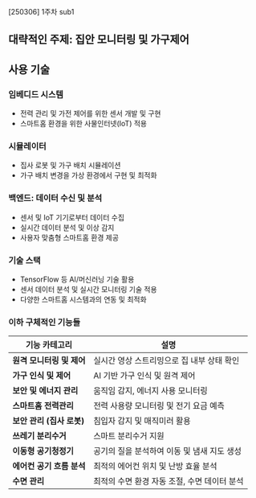 [250306] 1주차 sub1

## 대략적인 주제: 집안 모니터링 및 가구제어

## 사용 기술

### **임베디드 시스템**
- 전력 관리 및 가전 제어를 위한 센서 개발 및 구현
- 스마트홈 환경을 위한 사물인터넷(IoT) 적용

### **시뮬레이터**
- 집사 로봇 및 가구 배치 시뮬레이션
- 가구 배치 변경을 가상 환경에서 구현 및 최적화

### **백엔드: 데이터 수신 및 분석**
- 센서 및 IoT 기기로부터 데이터 수집
- 실시간 데이터 분석 및 이상 감지
- 사용자 맞춤형 스마트홈 환경 제공

### **기술 스택**
- TensorFlow 등 AI/머신러닝 기술 활용
- 센서 데이터 분석 및 실시간 모니터링 기술 적용
- 다양한 스마트홈 시스템과의 연동 및 최적화


### 이하 구체적인 기능들

| 기능 카테고리 | 설명 |
|------------------|--------------------------------|
| **원격 모니터링 및 제어** | 실시간 영상 스트리밍으로 집 내부 상태 확인 |
| **가구 인식 및 제어** | AI 기반 가구 인식 및 원격 제어 |
| **보안 및 에너지 관리** | 움직임 감지, 에너지 사용 모니터링 |
| **스마트홈 전력관리** | 전력 사용량 모니터링 및 전기 요금 예측 |
| **보안 관리 (집사 로봇)** | 침입자 감지 및 매직미러 활용 |
| **쓰레기 분리수거** | 스마트 분리수거 지원 |
| **이동형 공기청정기** | 공기의 질을 분석하여 이동 및 냄새 지도 생성 |
| **에어컨 공기 흐름 분석** | 최적의 에어컨 위치 및 난방 효율 분석 |
| **수면 관리** | 최적의 수면 환경 자동 조절, 수면 데이터 분석 |


